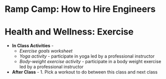 # Ramp Camp: How to Hire Engineers



# Health and Wellness: Exercise
  - **In Class Activities** - 
    - *Exercise goals worksheet*
    - *Yoga activity* - participate in yoga led by a professional instructor
    - *Body-weight exercise activity* - participate in a body weight exercise led by a professional instructor
  - **After Class** - 1. Pick a workout to do between this class and next class

